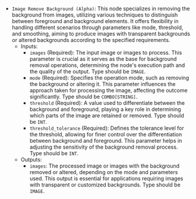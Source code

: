 - `Image Remove Background (Alpha)`: This node specializes in removing the background from images, utilizing various techniques to distinguish between foreground and background elements. It offers flexibility in handling different scenarios through parameters like mode, threshold, and smoothing, aiming to produce images with transparent backgrounds or altered backgrounds according to the specified requirements.
    - Inputs:
        - `images` (Required): The input image or images to process. This parameter is crucial as it serves as the base for background removal operations, determining the node's execution path and the quality of the output. Type should be `IMAGE`.
        - `mode` (Required): Specifies the operation mode, such as removing the background or altering it. This parameter influences the approach taken for processing the image, affecting the outcome significantly. Type should be `COMBO[STRING]`.
        - `threshold` (Required): A value used to differentiate between the background and foreground, playing a key role in determining which parts of the image are retained or removed. Type should be `INT`.
        - `threshold_tolerance` (Required): Defines the tolerance level for the threshold, allowing for finer control over the differentiation between background and foreground. This parameter helps in adjusting the sensitivity of the background removal process. Type should be `INT`.
    - Outputs:
        - `images`: The processed image or images with the background removed or altered, depending on the mode and parameters used. This output is essential for applications requiring images with transparent or customized backgrounds. Type should be `IMAGE`.
